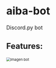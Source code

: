 # aiba-bot
Discord.py bot

## Features:

<img src=".\ss\ReadMe.png" alt="Imagen bot" style="zoom: 67%;" />

